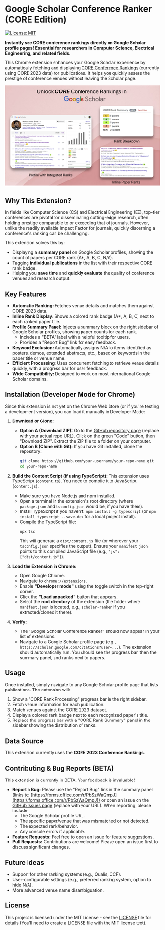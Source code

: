 # Google Scholar Conference Ranker (CORE Edition)

[![License: MIT](https://img.shields.io/badge/License-MIT-yellow.svg)](https://opensource.org/licenses/MIT)

**Instantly see CORE conference rankings directly on Google Scholar profile pages! Essential for researchers in Computer Science, Electrical Engineering, and related fields.**

This Chrome extension enhances your Google Scholar experience by automatically fetching and displaying [CORE Conference Rankings](http://portal.core.edu.au/conf-ranks/) (currently using CORE 2023 data) for publications. It helps you quickly assess the prestige of conference venues without leaving the Scholar page.

![Screenshot of Extension in Action](images\Screenshot.png)


## Why This Extension?

In fields like Computer Science (CS) and Electrical Engineering (EE), top-tier conferences are pivotal for disseminating cutting-edge research, often holding prestige comparable to or exceeding that of journals. However, unlike the readily available Impact Factor for journals, quickly discerning a conference's ranking can be challenging.

This extension solves this by:
*   Displaying a **summary panel** on Google Scholar profiles, showing the count of papers per CORE rank (A\*, A, B, C, N/A).
*   Tagging **individual publications** in the list with their respective CORE rank badge.
*   Helping you **save time** and **quickly evaluate** the quality of conference venues and research output.

## Key Features

*   **Automatic Ranking:** Fetches venue details and matches them against CORE 2023 data.
*   **Inline Rank Display:** Shows a colored rank badge (A\*, A, B, C) next to each ranked paper title.
*   **Profile Summary Panel:** Injects a summary block on the right sidebar of Google Scholar profiles, showing paper counts for each rank.
    *   Includes a "BETA" label with a helpful tooltip for users.
    *   Provides a "Report Bug" link for easy feedback.
*   **Keyword Exclusion:** Automatically assigns N/A to items identified as posters, demos, extended abstracts, etc., based on keywords in the paper title or venue name.
*   **Efficient Processing:** Uses concurrent fetching to retrieve venue details quickly, with a progress bar for user feedback.
*   **Wide Compatibility:** Designed to work on most international Google Scholar domains.

## Installation (Developer Mode for Chrome)

Since this extension is not yet on the Chrome Web Store (or if you're testing a development version), you can load it manually in Developer Mode:

1.  **Download or Clone:**
    *   **Option A (Download ZIP):** Go to the [GitHub repository page](https://github.com/your-username/your-repo-name) (replace with your actual repo URL). Click on the green "Code" button, then "Download ZIP". Extract the ZIP file to a folder on your computer.
    *   **Option B (Clone with Git):** If you have Git installed, clone the repository:
        ```bash
        git clone https://github.com/your-username/your-repo-name.git
        cd your-repo-name
        ```

2.  **Build the Content Script (if using TypeScript):**
    This extension uses TypeScript (`content.ts`). You need to compile it to JavaScript (`content.js`).
    *   Make sure you have Node.js and npm installed.
    *   Open a terminal in the extension's root directory (where `package.json` and `tsconfig.json` would be, if you have them).
    *   Install TypeScript if you haven't: `npm install -g typescript` (or `npm install typescript --save-dev` for a local project install).
    *   Compile the TypeScript file:
        ```bash
        npx tsc
        ```
        This will generate a `dist/content.js` file (or wherever your `tsconfig.json` specifies the output). Ensure your `manifest.json` points to this compiled JavaScript file (e.g., `"js": ["dist/content.js"]`).

3.  **Load the Extension in Chrome:**
    *   Open Google Chrome.
    *   Navigate to `chrome://extensions`.
    *   Enable **"Developer mode"** using the toggle switch in the top-right corner.
    *   Click the **"Load unpacked"** button that appears.
    *   Select the **root directory** of the extension (the folder where `manifest.json` is located, e.g., `scholar-ranker` if you extracted/cloned it there).

4.  **Verify:**
    *   The "Google Scholar Conference Ranker" should now appear in your list of extensions.
    *   Navigate to a Google Scholar profile page (e.g., `https://scholar.google.com/citations?user=...`). The extension should automatically run. You should see the progress bar, then the summary panel, and ranks next to papers.

## Usage

Once installed, simply navigate to any Google Scholar profile page that lists publications. The extension will:
1.  Show a "CORE Rank Processing" progress bar in the right sidebar.
2.  Fetch venue information for each publication.
3.  Match venues against the CORE 2023 dataset.
4.  Display a colored rank badge next to each recognized paper's title.
5.  Replace the progress bar with a "CORE Rank Summary" panel in the sidebar showing the distribution of ranks.

## Data Source

This extension currently uses the **CORE 2023 Conference Rankings**.

## Contributing & Bug Reports (BETA)

This extension is currently in BETA. Your feedback is invaluable!

*   **Report a Bug:** Please use the "Report Bug" link in the summary panel (links to: [https://forms.office.com/r/PbSzWaQmpJ](https://forms.office.com/r/PbSzWaQmpJ)) or open an issue on the [GitHub Issues page](https://github.com/your-username/your-repo-name/issues) (replace with your URL). When reporting, please include:
    *   The Google Scholar profile URL.
    *   The specific paper/venue that was mismatched or not detected.
    *   The expected rank/behavior.
    *   Any console errors if applicable.
*   **Feature Requests:** Feel free to open an issue for feature suggestions.
*   **Pull Requests:** Contributions are welcome! Please open an issue first to discuss significant changes.

## Future Ideas
*   Support for other ranking systems (e.g., Qualis, CCF).
*   User-configurable settings (e.g., preferred ranking system, option to hide N/A).
*   More advanced venue name disambiguation.

## License

This project is licensed under the MIT License - see the [LICENSE](LICENSE) file for details (You'll need to create a LICENSE file with the MIT license text).

